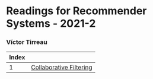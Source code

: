 # Readings for Recommender Systems - 2021-2
### Víctor Tirreau


| Index  |                                 |
|--------|------                           |
| 1      | [Collaborative Filtering](week1/Collaborative%20Filtering%20Recommender%20Systems.md)     |

<!-- 

|        |                                 |
|        |                                 | 

-->